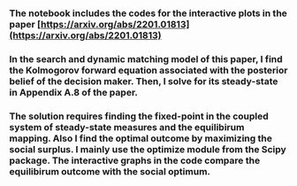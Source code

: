 ### The notebook includes the codes for the interactive plots in the paper [https://arxiv.org/abs/2201.01813](https://arxiv.org/abs/2201.01813)

### In the search and dynamic matching model of this paper, I find the Kolmogorov forward equation associated with the posterior belief of the decision maker. Then, I solve for its steady-state in Appendix A.8 of the paper. 

### The solution requires finding the fixed-point in the coupled system of steady-state measures and the equilibirum mapping. Also I find the optimal outcome by maximizing the social surplus. I mainly use the optimize module from the Scipy package. The interactive graphs in the code compare the equilibirum outcome with the social optimum. 
